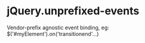 jQuery.unprefixed-events
========================

Vendor-prefix agnostic event binding, eg: $('#myElement').on('transitionend'...)